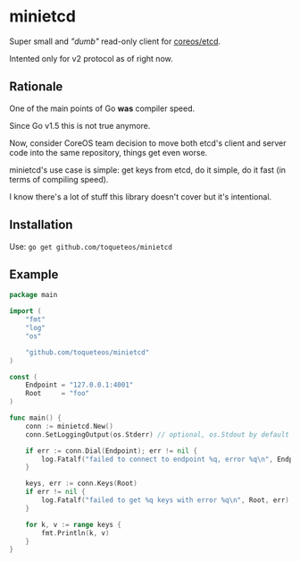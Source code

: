 # minietcd

Super small and _"dumb"_ read-only client for [coreos/etcd](https://github.com/coreos/etcd).

Intented only for v2 protocol as of right now.

## Rationale

One of the main points of Go **was** compiler speed.

Since Go v1.5 this is not true anymore.

Now, consider CoreOS team decision to move both etcd's client and server code
into the same repository, things get even worse.

minietcd's use case is simple: get keys from etcd, do it simple, do it fast (in
terms of compiling speed).

I know there's a lot of stuff this library doesn't cover but it's intentional.

## Installation

Use: `go get github.com/toqueteos/minietcd`

## Example

```go
package main

import (
    "fmt"
    "log"
    "os"

    "github.com/toqueteos/minietcd"
)

const (
    Endpoint = "127.0.0.1:4001"
    Root     = "foo"
)

func main() {
    conn := minietcd.New()
    conn.SetLoggingOutput(os.Stderr) // optional, os.Stdout by default

    if err := conn.Dial(Endpoint); err != nil {
        log.Fatalf("failed to connect to endpoint %q, error %q\n", Endpoint, err)
    }

    keys, err := conn.Keys(Root)
    if err != nil {
        log.Fatalf("failed to get %q keys with error %q\n", Root, err)
    }

    for k, v := range keys {
        fmt.Println(k, v)
    }
}
```
